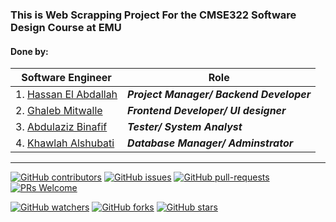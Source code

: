 ### This is Web Scrapping Project For the CMSE322 Software Design Course at EMU
#### Done by: 
|Software Engineer | Role|
|---|---|
| 1. [Hassan El Abdallah](https://github.com/hsnkh12)   | ***Project Manager/ Backend Developer*** |
| 2.  [Ghaleb Mitwalle](https://github.com/iricho)     |    ***Frontend Developer/ UI designer*** |
| 3. [Abdulaziz Binafif](https://github.com/Aziz9111)    |    ***Tester/ System Analyst***          |
| 4.  [Khawlah Alshubati](https://github.com/alshubati99)|  ***Database Manager/ Adminstrator***    |


***
<!-- [![GitHub license](https://img.shields.io/github/license/alshubati99/WebScraping_CMSE322Project.svg?color=blue)](https://github.com/alshubati99/Become-a-Programmer/master/LICENSE) -->
[![GitHub contributors](https://img.shields.io/github/contributors/alshubati99/WebScraping_CMSE322Project.svg?color=blue)](https://github.com/alshubati99/WebScraping_CMSE322Project/contributors)
[![GitHub issues](https://img.shields.io/github/issues/alshubati99/WebScraping_CMSE322Project.svg?color=blue)](https://GitHub.com/alshubati99/WebScraping_CMSE322Project/issues/)
[![GitHub pull-requests](https://img.shields.io/github/issues-pr/alshubati99/WebScraping_CMSE322Project.svg?color=blue)](https://GitHub.com/alshubati99/WebScraping_CMSE322Project/pull/)
[![PRs Welcome](https://img.shields.io/badge/PRs-welcome-brightgreen.svg?style=flat&color=blue)](http://makeapullrequest.com)

[![GitHub watchers](https://img.shields.io/github/watchers/alshubati99/WebScraping_CMSE322Project.svg?style=social&label=Watch&maxAge=2592000&color=blue)](https://GitHub.com/alshubati99/WebScraping_CMSE322Project/watchers/)
[![GitHub forks](https://img.shields.io/github/forks/alshubati99/WebScraping_CMSE322Project.svg?style=social&label=Fork&maxAge=2592000&color=blue)](https://GitHub.com/alshubati99/WebScraping_CMSE322Project/network/)
[![GitHub stars](https://img.shields.io/github/stars/alshubati99/WebScraping_CMSE322Project.svg?style=social&label=Star&maxAge=2592000&color=blue)](https://GitHub.com/alshubati99/WebScraping_CMSE322Project/stargazers/)
